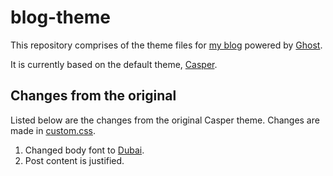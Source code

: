 # blog-theme

This repository comprises of the theme files for [my blog](https://blog.pratyushnalam.com) powered by [Ghost](https://ghost.org).

It is currently based on the default theme, [Casper](https://github.com/TryGhost/Casper).

## Changes from the original

Listed below are the changes from the original Casper theme. Changes are made in [custom.css](assets/css/custom.css).

1. Changed body font to [Dubai](https://dubaifont.com/).
2. Post content is justified.
